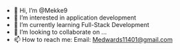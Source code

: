 - 👋 Hi, I’m @Mekke9
- 👀 I’m interested in application development
- 🌱 I’m currently learning Full-Stack Development
- 💞️ I’m looking to collaborate on ...
- 📫 How to reach me: 
Email: Medwards11401@gmail.com
<!---
Mekke9/Mekke9 is a ✨ special ✨ repository because its `README.md` (this file) appears on your GitHub profile.
You can click the Preview link to take a look at your changes.
--->
